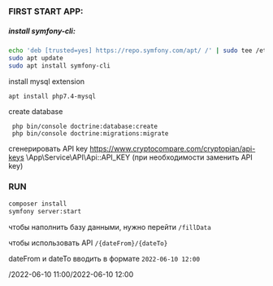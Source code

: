 ### FIRST START APP:
##### install symfony-cli:
```bash
echo 'deb [trusted=yes] https://repo.symfony.com/apt/ /' | sudo tee /etc/apt/sources.list.d/symfony-cli.list
sudo apt update
sudo apt install symfony-cli
```

install mysql extension 
```
apt install php7.4-mysql 

```

create database 

```
 php bin/console doctrine:database:create
 php bin/console doctrine:migrations:migrate
```

сгенерировать API key https://www.cryptocompare.com/cryptopian/api-keys
\App\Service\API\Api::API_KEY (при необходимости заменить API key)

### RUN
```bash
composer install
symfony server:start
```

чтобы наполнить базу данными, нужно перейти `/fillData`

чтобы использовать API `/{dateFrom}/{dateTo}`

dateFrom и dateTo вводить в формате `2022-06-10 12:00`

/2022-06-10 11:00/2022-06-10 12:00
